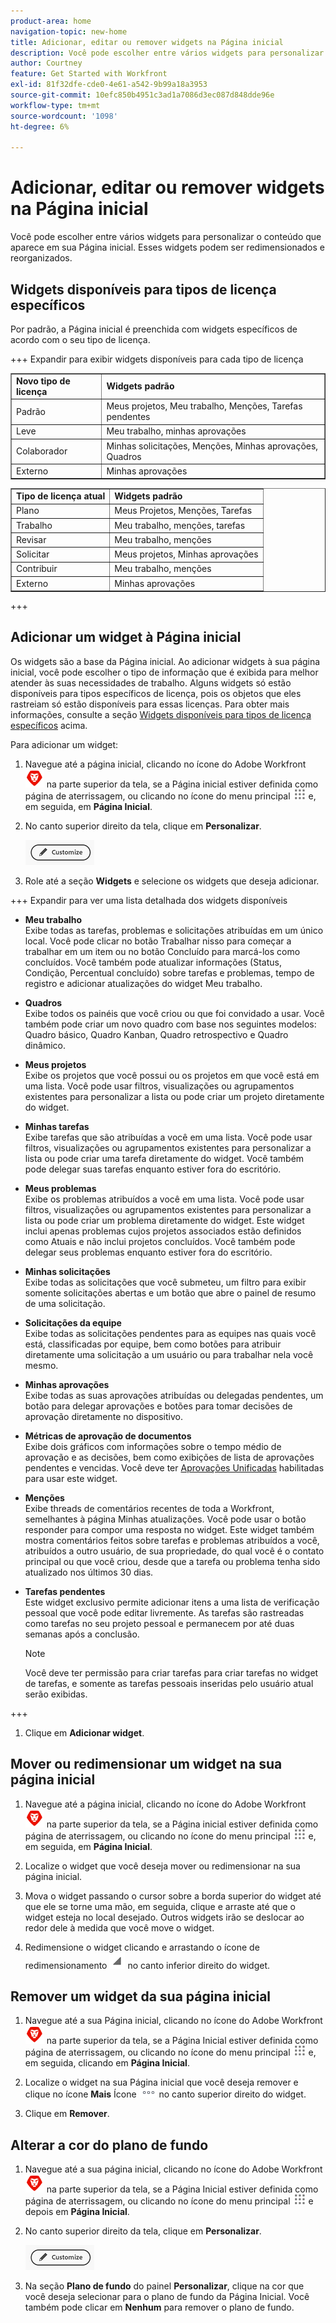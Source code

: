 ```yaml
---
product-area: home
navigation-topic: new-home
title: Adicionar, editar ou remover widgets na Página inicial
description: Você pode escolher entre vários widgets para personalizar o conteúdo que aparece em sua Página inicial. Esses widgets podem ser redimensionados e reorganizados.
author: Courtney
feature: Get Started with Workfront
exl-id: 81f32dfe-cde0-4e61-a542-9b99a18a3953
source-git-commit: 10efc850b4951c3ad1a7086d3ec087d848dde96e
workflow-type: tm+mt
source-wordcount: '1098'
ht-degree: 6%

---
```



# Adicionar, editar ou remover widgets na Página inicial

<!-- Audited: 4/2025 -->

Você pode escolher entre vários widgets para personalizar o conteúdo que aparece em sua Página inicial. Esses widgets podem ser redimensionados e reorganizados.

## Widgets disponíveis para tipos de licença específicos

Por padrão, a Página inicial é preenchida com widgets específicos de acordo com o seu tipo de licença.

+++ Expandir para exibir widgets disponíveis para cada tipo de licença

<table border="1" class="inlineTable">
    <tr>
        <td><b>Novo tipo de licença</b></td>
        <td><b>Widgets padrão</b></td>
    </tr>
    <tr>
        <td>Padrão</td>
        <td>Meus projetos, Meu trabalho, Menções, Tarefas pendentes</td>
    </tr>
    <tr>
        <td>Leve</td>
        <td>Meu trabalho, minhas aprovações</td>
    </tr>
    <tr>
        <td>Colaborador</td>
        <td>Minhas solicitações, Menções, Minhas aprovações, Quadros</td>
    </tr>
    <tr>
        <td>Externo</td>
        <td>Minhas aprovações</td>
    </tr>
</table>

<table border="1" class="inlineTable">
    <tr>
        <td><b>Tipo de licença atual</b></td>
        <td><b>Widgets padrão</b></td>
    </tr>
    <tr>
        <td>Plano</td>
        <td>Meus Projetos, Menções, Tarefas</td>
    </tr>
    <tr>
        <td>Trabalho</td>
        <td>Meu trabalho, menções, tarefas</td>
    </tr>
    <tr>
        <td>Revisar</td>
        <td>Meu trabalho, menções</td>
    </tr>
    <tr>
        <td>Solicitar</td>
        <td>Meus projetos, Minhas aprovações</td>
    </tr>
    <tr>
        <td>Contribuir</td>
        <td>Meu trabalho, menções</td>
    </tr>
    <tr>
        <td>Externo</td>
        <td>Minhas aprovações</td>
    </tr>
</table>

+++

## Adicionar um widget à Página inicial

Os widgets são a base da Página inicial. Ao adicionar widgets à sua página inicial, você pode escolher o tipo de informação que é exibida para melhor atender às suas necessidades de trabalho. Alguns widgets só estão disponíveis para tipos específicos de licença, pois os objetos que eles rastreiam só estão disponíveis para essas licenças. Para obter mais informações, consulte a seção [Widgets disponíveis para tipos de licença específicos](#widgets-available-for-specific-license-types) acima.

Para adicionar um widget:

1. Navegue até a página inicial, clicando no ícone do Adobe Workfront ![Ícone do Adobe Workfront](assets/home-icon-30x29.png) na parte superior da tela, se a Página inicial estiver definida como página de aterrissagem, ou clicando no ícone do menu principal ![Ícone do Menu Principal](assets/main-menu-icon.png) e, em seguida, em **Página Inicial**.

1. No canto superior direito da tela, clique em **Personalizar**.

   ![Botão Personalizar](assets/customize-button.png)
1. Role até a seção **Widgets** e selecione os widgets que deseja adicionar.

+++ Expandir para ver uma lista detalhada dos widgets disponíveis

   * **Meu trabalho**\
       Exibe todas as tarefas, problemas e solicitações atribuídas em um único local. Você pode clicar no botão Trabalhar nisso para começar a trabalhar em um item ou no botão Concluído para marcá-los como concluídos. Você também pode atualizar informações (Status, Condição, Percentual concluído) sobre tarefas e problemas, tempo de registro e adicionar atualizações do widget Meu trabalho.

   * **Quadros**\
       Exibe todos os painéis que você criou ou que foi convidado a usar. Você também pode criar um novo quadro com base nos seguintes modelos: Quadro básico, Quadro Kanban, Quadro retrospectivo e Quadro dinâmico.

   * **Meus projetos**\
       Exibe os projetos que você possui ou os projetos em que você está em uma lista. Você pode usar filtros, visualizações ou agrupamentos existentes para personalizar a lista ou pode criar um projeto diretamente do widget.

   * **Minhas tarefas**\
       Exibe tarefas que são atribuídas a você em uma lista. Você pode usar filtros, visualizações ou agrupamentos existentes para personalizar a lista ou pode criar uma tarefa diretamente do widget. Você também pode delegar suas tarefas enquanto estiver fora do escritório.

   * **Meus problemas**\
       Exibe os problemas atribuídos a você em uma lista. Você pode usar filtros, visualizações ou agrupamentos existentes para personalizar a lista ou pode criar um problema diretamente do widget. Este widget inclui apenas problemas cujos projetos associados estão definidos como Atuais e não inclui projetos concluídos. Você também pode delegar seus problemas enquanto estiver fora do escritório.

   * **Minhas solicitações**\
       Exibe todas as solicitações que você submeteu, um filtro para exibir somente solicitações abertas e um botão que abre o painel de resumo de uma solicitação.

   * **Solicitações da equipe**\
       Exibe todas as solicitações pendentes para as equipes nas quais você está, classificadas por equipe, bem como botões para atribuir diretamente uma solicitação a um usuário ou para trabalhar nela você mesmo.

   * **Minhas aprovações**\
       Exibe todas as suas aprovações atribuídas ou delegadas pendentes, um botão para delegar aprovações e botões para tomar decisões de aprovação diretamente no dispositivo.

   * **Métricas de aprovação de documentos**\
           Exibe dois gráficos com informações sobre o tempo médio de aprovação e as decisões, bem como exibições de lista de aprovações pendentes e vencidas. Você deve ter [Aprovações Unificadas](/help/quicksilver/review-and-approve-work/document-reviews-and-approvals/document-approvals-overview.md) habilitadas para usar este widget.

   * **Menções**\
       Exibe threads de comentários recentes de toda a Workfront, semelhantes à página Minhas atualizações. Você pode usar o botão responder para compor uma resposta no widget. Este widget também mostra comentários feitos sobre tarefas e problemas atribuídos a você, atribuídos a outro usuário, de sua propriedade, do qual você é o contato principal ou que você criou, desde que a tarefa ou problema tenha sido atualizado nos últimos 30 dias.

   * **Tarefas pendentes**\
       Este widget exclusivo permite adicionar itens a uma lista de verificação pessoal que você pode editar livremente. As tarefas são rastreadas como tarefas no seu projeto pessoal e permanecem por até duas semanas após a conclusão.

     >[!NOTE]
     >
     >Você deve ter permissão para criar tarefas para criar tarefas no widget de tarefas, e somente as tarefas pessoais inseridas pelo usuário atual serão exibidas.

+++

1. Clique em **Adicionar widget**.


## Mover ou redimensionar um widget na sua página inicial

1. Navegue até a página inicial, clicando no ícone do Adobe Workfront ![Ícone do Adobe Workfront](assets/home-icon-30x29.png) na parte superior da tela, se a Página inicial estiver definida como página de aterrissagem, ou clicando no ícone do menu principal ![Ícone do Menu Principal](assets/main-menu-icon.png) e, em seguida, em **Página Inicial**.

1. Localize o widget que você deseja mover ou redimensionar na sua página inicial.

1. Mova o widget passando o cursor sobre a borda superior do widget até que ele se torne uma mão, em seguida, clique e arraste até que o widget esteja no local desejado. Outros widgets irão se deslocar ao redor dele à medida que você move o widget.

1. Redimensione o widget clicando e arrastando o ícone de redimensionamento ![Ícone de Redimensionamento](assets/resize-icon.png) no canto inferior direito do widget.

## Remover um widget da sua página inicial

1. Navegue até a sua Página inicial, clicando no ícone do Adobe Workfront ![Ícone do Adobe Workfront](assets/home-icon-30x29.png) na parte superior da tela, se a Página Inicial estiver definida como página de aterrissagem, ou clicando no ícone do menu principal ![Ícone do Menu Principal](assets/main-menu-icon.png) e, em seguida, clicando em **Página Inicial**.

1. Localize o widget na sua Página inicial que você deseja remover e clique no ícone **Mais** Ícone ![Mais](assets/more-icon.png) no canto superior direito do widget.

1. Clique em **Remover**.


## Alterar a cor do plano de fundo

1. Navegue até a sua página inicial, clicando no ícone do Adobe Workfront ![Ícone do Adobe Workfront](assets/home-icon-30x29.png) na parte superior da tela, se a Página Inicial estiver definida como página de aterrissagem, ou clicando no ícone do menu principal ![Ícone do Menu Principal](assets/main-menu-icon.png) e depois em **Página Inicial**.

1. No canto superior direito da tela, clique em **Personalizar**.

   ![Botão Personalizar](assets/customize-button.png)

1. Na seção **Plano de fundo** do painel **Personalizar**, clique na cor que você deseja selecionar para o plano de fundo da Página Inicial. Você também pode clicar em **Nenhum** para remover o plano de fundo.
